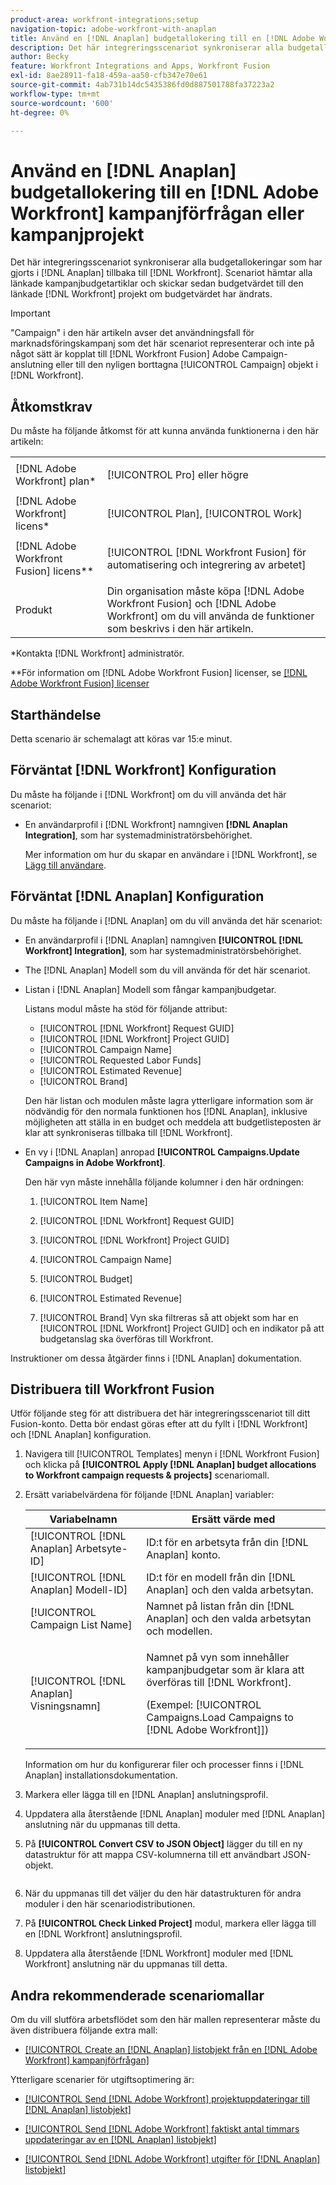 ```yaml
---
product-area: workfront-integrations;setup
navigation-topic: adobe-workfront-with-anaplan
title: Använd en [!DNL Anaplan] budgetallokering till en [!DNL Adobe Workfront] kampanjförfrågan eller kampanjprojekt
description: Det här integreringsscenariot synkroniserar alla budgetallokeringar som har gjorts i [!DNL Anaplan] tillbaka till [!DNL Workfront]. Scenariot hämtar alla länkade kampanjbudgetposter och skickar sedan det budgade värdet till det länkade Workfront-projektet om budgetvärdet har ändrats.
author: Becky
feature: Workfront Integrations and Apps, Workfront Fusion
exl-id: 8ae28911-fa18-459a-aa50-cfb347e70e61
source-git-commit: 4ab731b14dc5435386fd0d887501788fa37223a2
workflow-type: tm+mt
source-wordcount: '600'
ht-degree: 0%

---
```


# Använd en [!DNL Anaplan] budgetallokering till en [!DNL Adobe Workfront] kampanjförfrågan eller kampanjprojekt

Det här integreringsscenariot synkroniserar alla budgetallokeringar som har gjorts i [!DNL Anaplan] tillbaka till [!DNL Workfront]. Scenariot hämtar alla länkade kampanjbudgetartiklar och skickar sedan budgetvärdet till den länkade [!DNL Workfront] projekt om budgetvärdet har ändrats.

>[!IMPORTANT]
>
>&quot;Campaign&quot; i den här artikeln avser det användningsfall för marknadsföringskampanj som det här scenariot representerar och inte på något sätt är kopplat till [!DNL Workfront Fusion] Adobe Campaign-anslutning eller till den nyligen borttagna [!UICONTROL Campaign] objekt i [!DNL Workfront].


## Åtkomstkrav

Du måste ha följande åtkomst för att kunna använda funktionerna i den här artikeln:

<table style="table-layout:auto"> 
 <col> 
 <col> 
 <tbody> 
  <tr> 
   <td role="rowheader">[!DNL Adobe Workfront] plan*</td> 
   <td> <p>[!UICONTROL Pro] eller högre</p> </td> 
  </tr> 
  <tr data-mc-conditions=""> 
   <td role="rowheader">[!DNL Adobe Workfront] licens*</td> 
   <td> <p>[!UICONTROL Plan], [!UICONTROL Work]</p> </td> 
  </tr> 
  <tr> 
   <td role="rowheader">[!DNL Adobe Workfront Fusion] licens**</td> 
   <td> <p>[!UICONTROL [!DNL Workfront Fusion] för automatisering och integrering av arbetet] </p> </td> 
  </tr> 
  <tr> 
   <td role="rowheader">Produkt</td> 
   <td>Din organisation måste köpa [!DNL Adobe Workfront Fusion] och [!DNL Adobe Workfront] om du vill använda de funktioner som beskrivs i den här artikeln.</td> 
  </tr> 
 </tbody> 
</table>

&#42;Kontakta [!DNL Workfront] administratör.

&#42;&#42;För information om [!DNL Adobe Workfront Fusion] licenser, se [[!DNL Adobe Workfront Fusion] licenser](../../workfront-fusion/get-started/license-automation-vs-integration.md)

## Starthändelse

Detta scenario är schemalagt att köras var 15:e minut.

## Förväntat [!DNL Workfront] Konfiguration

Du måste ha följande i [!DNL Workfront] om du vill använda det här scenariot:

* En användarprofil i [!DNL Workfront] namngiven **[!DNL Anaplan Integration]**, som har systemadministratörsbehörighet.

   Mer information om hur du skapar en användare i [!DNL Workfront], se [Lägg till användare](../../administration-and-setup/add-users/create-and-manage-users/add-users.md).

## Förväntat [!DNL Anaplan] Konfiguration

Du måste ha följande i [!DNL Anaplan] om du vill använda det här scenariot:

* En användarprofil i [!DNL Anaplan] namngiven **[!UICONTROL [!DNL Workfront] Integration]**, som har systemadministratörsbehörighet.
* The [!DNL Anaplan] Modell som du vill använda för det här scenariot.
* Listan i [!DNL Anaplan] Modell som fångar kampanjbudgetar.

   Listans modul måste ha stöd för följande attribut:

   * [!UICONTROL [!DNL Workfront] Request GUID]
   * [!UICONTROL [!DNL Workfront] Project GUID]
   * [!UICONTROL Campaign Name]
   * [!UICONTROL Requested Labor Funds]
   * [!UICONTROL Estimated Revenue]
   * [!UICONTROL Brand]

   Den här listan och modulen måste lagra ytterligare information som är nödvändig för den normala funktionen hos [!DNL Anaplan], inklusive möjligheten att ställa in en budget och meddela att budgetlisteposten är klar att synkroniseras tillbaka till [!DNL Workfront].

* En vy i [!DNL Anaplan] anropad **[!UICONTROL Campaigns.Update Campaigns in Adobe Workfront]**.

   Den här vyn måste innehålla följande kolumner i den här ordningen:

   1. [!UICONTROL Item Name]

   2. [!UICONTROL [!DNL Workfront] Request GUID]

   3. [!UICONTROL [!DNL Workfront] Project GUID]

   4. [!UICONTROL Campaign Name]

   5. [!UICONTROL Budget]

   6. [!UICONTROL Estimated Revenue]

   7. [!UICONTROL Brand]
   Vyn ska filtreras så att objekt som har en [!UICONTROL [!DNL Workfront] Project GUID] och en indikator på att budgetanslag ska överföras till Workfront.

Instruktioner om dessa åtgärder finns i [!DNL Anaplan] dokumentation.

## Distribuera till Workfront Fusion

Utför följande steg för att distribuera det här integreringsscenariot till ditt Fusion-konto. Detta bör endast göras efter att du fyllt i [!DNL Workfront] och [!DNL Anaplan] konfiguration.

1. Navigera till [!UICONTROL Templates] menyn i [!DNL Workfront Fusion] och klicka på **[!UICONTROL Apply [!DNL Anaplan] budget allocations to Workfront campaign requests & projects]** scenariomall.
1. Ersätt variabelvärdena för följande [!DNL Anaplan] variabler:

   <table style="table-layout:auto"> 
    <col> 
    </col> 
    <col> 
    </col> 
    <thead> 
     <tr> 
      <th>Variabelnamn</th> 
      <th>Ersätt värde med</th> 
     </tr> 
    </thead> 
    <tbody> 
     <tr> 
      <td role="rowheader">[!UICONTROL [!DNL Anaplan] Arbetsyte-ID]</td> 
      <td>ID:t för en arbetsyta från din [!DNL Anaplan] konto.</td> 
     </tr> 
     <tr> 
      <td role="rowheader">[!UICONTROL [!DNL Anaplan] Modell-ID] </td> 
      <td>ID:t för en modell från din [!DNL Anaplan] och den valda arbetsytan.</td> 
     </tr> 
     <tr> 
      <td role="rowheader">[!UICONTROL Campaign List Name]</td> 
      <td>Namnet på listan från din [!DNL Anaplan] och den valda arbetsytan och modellen.</td> 
     </tr> 
     <tr> 
      <td role="rowheader">[!UICONTROL [!DNL Anaplan] Visningsnamn]</td> 
      <td> <p>Namnet på vyn som innehåller kampanjbudgetar som är klara att överföras till [!DNL Workfront].</p> <p>(Exempel: [!UICONTROL Campaigns.Load Campaigns to [!DNL Adobe Workfront]]) </p> </td> 
     </tr> 
    </tbody> 
   </table>

   Information om hur du konfigurerar filer och processer finns i [!DNL Anaplan] installationsdokumentation.

1. Markera eller lägga till en [!DNL Anaplan] anslutningsprofil.
1. Uppdatera alla återstående [!DNL Anaplan] moduler med [!DNL Anaplan] anslutning när du uppmanas till detta.
1. På **[!UICONTROL Convert CSV to JSON Object]** lägger du till en ny datastruktur för att mappa CSV-kolumnerna till ett användbart JSON-objekt.

   <!-- [Copy](javascript:void(0);) -->
   <pre></pre>

1. När du uppmanas till det väljer du den här datastrukturen för andra moduler i den här scenariodistributionen.
1. På **[!UICONTROL Check Linked Project]** modul, markera eller lägga till en [!DNL Workfront] anslutningsprofil.
1. Uppdatera alla återstående [!DNL Workfront] moduler med [!DNL Workfront] anslutning när du uppmanas till detta.

## Andra rekommenderade scenariomallar

Om du vill slutföra arbetsflödet som den här mallen representerar måste du även distribuera följande extra mall:

* [[!UICONTROL Create an [!DNL Anaplan] listobjekt från en [!DNL Adobe Workfront] kampanjförfrågan]](../../workfront-integrations-and-apps/adobe-workfront-with-anaplan/create-an-anaplan-list-item-from-a-workfront-campaign-request.md)

Ytterligare scenarier för utgiftsoptimering är:

* [[!UICONTROL Send [!DNL Adobe Workfront] projektuppdateringar till [!DNL Anaplan] listobjekt]](../../workfront-integrations-and-apps/adobe-workfront-with-anaplan/send-workfront-project-updates-to-anaplan-list-item.md)

* [[!UICONTROL Send [!DNL Adobe Workfront] faktiskt antal timmars uppdateringar av en [!DNL Anaplan] listobjekt]](../../workfront-integrations-and-apps/adobe-workfront-with-anaplan/send-workfront-project-actual-hours-updates-to-anaplan-list-item.md)

* [[!UICONTROL Send [!DNL Adobe Workfront] utgifter för [!DNL Anaplan] listobjekt]](../../workfront-integrations-and-apps/adobe-workfront-with-anaplan/send-workfront-project-expenses-to-anaplan-list-item.md)
